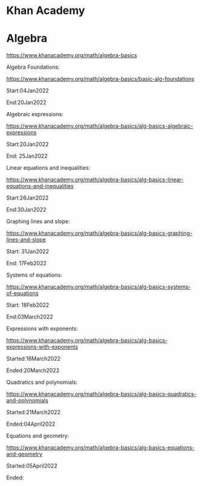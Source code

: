 # Khan Academy

# Algebra

https://www.khanacademy.org/math/algebra-basics

Algebra Foundations:

https://www.khanacademy.org/math/algebra-basics/basic-alg-foundations

Start:04Jan2022

End:20Jan2022

Algebraic expressions:

https://www.khanacademy.org/math/algebra-basics/alg-basics-algebraic-expressions

Start:20Jan2022

End: 25Jan2022

Linear equations and inequalities:

https://www.khanacademy.org/math/algebra-basics/alg-basics-linear-equations-and-inequalities

Start:26Jan2022

End:30Jan2022

Graphing lines and slope:

https://www.khanacademy.org/math/algebra-basics/alg-basics-graphing-lines-and-slope

Start: 31Jan2022

End: 17Feb2022

Systems of equations:

https://www.khanacademy.org/math/algebra-basics/alg-basics-systems-of-equations

Start: 18Feb2022

End:03March2022

Expressions with exponents:

https://www.khanacademy.org/math/algebra-basics/alg-basics-expressions-with-exponents

Started:16March2022

Ended:20March2022

Quadratics and polynomials:

https://www.khanacademy.org/math/algebra-basics/alg-basics-quadratics-and-polynomials

Started:21March2022

Ended:04April2022

Equations and geometry:

https://www.khanacademy.org/math/algebra-basics/alg-basics-equations-and-geometry

Started:05April2022

Ended:


